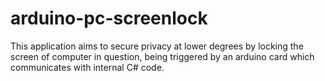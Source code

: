 # arduino-pc-screenlock
This application aims to secure privacy at lower degrees by locking the screen of computer in question, being triggered by an arduino card which communicates with internal C# code.
